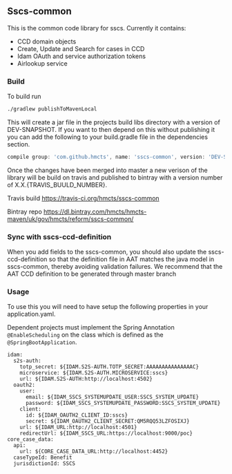 ## Sscs-common

This is the common code library for sscs. Currently it contains:

- CCD domain objects
- Create, Update and Search for cases in CCD
- Idam OAuth and service authorization tokens
- Airlookup service

### Build

To build run

```bash
./gradlew publishToMavenLocal
```
This will create a jar file in the projects build libs directory with a version of DEV-SNAPSHOT.
If you want to then depend on this without publishing it you can add the following to your build.gradle file
in the dependencies section.

```gradle
compile group: 'com.github.hmcts', name: 'sscs-common', version: 'DEV-SNAPSHOT'
```
Once the changes have been merged into master a new verison of the library will be build on travis and 
published to bintray with a version number of X.X.{TRAVIS_BUULD_NUMBER}.

Travis build
https://travis-ci.org/hmcts/sscs-common

Bintray repo
https://dl.bintray.com/hmcts/hmcts-maven/uk/gov/hmcts/reform/sscs-common/ 

### Sync with sscs-ccd-definition
When you add fields to the sscs-common, you should also update the sscs-ccd-definition so that the
definition file in AAT matches the java model in sscs-common, thereby avoiding validation failures.
We recommend that the AAT CCD definition to be generated through master branch

### Usage

To use this you will need to have setup the following properties in your application.yaml.

Dependent projects must implement the Spring Annotation ```@EnableScheduling``` on the
class which is defined as the ```@SpringBootApplication```.

```$yaml
idam:
  s2s-auth:
    totp_secret: ${IDAM.S2S-AUTH.TOTP_SECRET:AAAAAAAAAAAAAAAC}
    microservice: ${IDAM.S2S-AUTH.MICROSERVICE:sscs}
    url: ${IDAM.S2S-AUTH:http://localhost:4502}
  oauth2:
    user:
      email: ${IDAM_SSCS_SYSTEMUPDATE_USER:SSCS_SYSTEM_UPDATE}
      password: ${IDAM_SSCS_SYSTEMUPDATE_PASSWORD:SSCS_SYSTEM_UPDATE}
    client:
      id: ${IDAM_OAUTH2_CLIENT_ID:sscs}
      secret: ${IDAM_OAUTH2_CLIENT_SECRET:QM5RQQ53LZFOSIXJ}
    url: ${IDAM_URL:http://localhost:4501}
    redirectUrl: ${IDAM_SSCS_URL:https://localhost:9000/poc}
core_case_data:
  api:
    url: ${CORE_CASE_DATA_URL:http://localhost:4452}
  caseTypeId: Benefit
  jurisdictionId: SSCS
```
